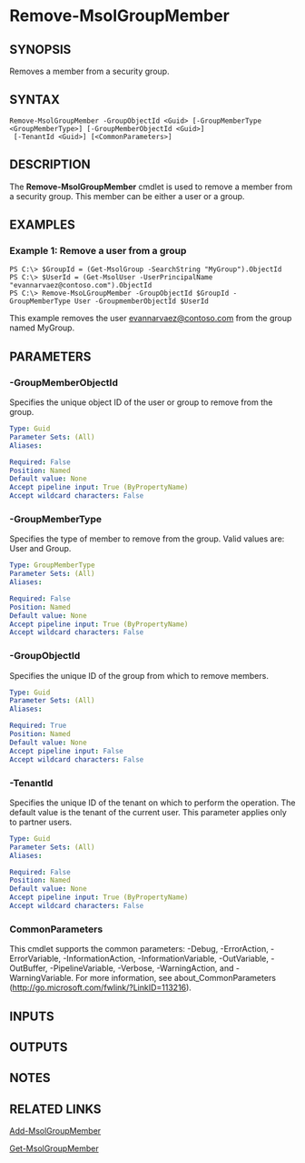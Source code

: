﻿---
external help file: Microsoft.Online.Administration.Automation.PSModule.dll-Help.xml
online version:
schema: 2.0.0
ms.assetid: 6771683C-F5D9-48C4-9591-DC6692407ACA
ms.reviewer: rodejo
ms.custom: iamfeature=PowerShell
---

# Remove-MsolGroupMember

## SYNOPSIS
Removes a member from a security group.

## SYNTAX

```
Remove-MsolGroupMember -GroupObjectId <Guid> [-GroupMemberType <GroupMemberType>] [-GroupMemberObjectId <Guid>]
 [-TenantId <Guid>] [<CommonParameters>]
```

## DESCRIPTION
The **Remove-MsolGroupMember** cmdlet is used to remove a member from a security group.
This member can be either a user or a group.

## EXAMPLES

### Example 1: Remove a user from a group
```
PS C:\> $GroupId = (Get-MsolGroup -SearchString "MyGroup").ObjectId
PS C:\> $UserId = (Get-MsolUser -UserPrincipalName "evannarvaez@contoso.com").ObjectId
PS C:\> Remove-MsoLGroupMember -GroupObjectId $GroupId -GroupMemberType User -GroupmemberObjectId $UserId
```
This example removes the user evannarvaez@contoso.com from the group named MyGroup.

## PARAMETERS

### -GroupMemberObjectId
Specifies the unique object ID of the user or group to remove from the group.

```yaml
Type: Guid
Parameter Sets: (All)
Aliases:

Required: False
Position: Named
Default value: None
Accept pipeline input: True (ByPropertyName)
Accept wildcard characters: False
```

### -GroupMemberType
Specifies the type of member to remove from the group.
Valid values are: User and Group.

```yaml
Type: GroupMemberType
Parameter Sets: (All)
Aliases:

Required: False
Position: Named
Default value: None
Accept pipeline input: True (ByPropertyName)
Accept wildcard characters: False
```

### -GroupObjectId
Specifies the unique ID of the group from which to remove members.

```yaml
Type: Guid
Parameter Sets: (All)
Aliases:

Required: True
Position: Named
Default value: None
Accept pipeline input: False
Accept wildcard characters: False
```

### -TenantId
Specifies the unique ID of the tenant on which to perform the operation.
The default value is the tenant of the current user.
This parameter applies only to partner users.

```yaml
Type: Guid
Parameter Sets: (All)
Aliases:

Required: False
Position: Named
Default value: None
Accept pipeline input: True (ByPropertyName)
Accept wildcard characters: False
```

### CommonParameters
This cmdlet supports the common parameters: -Debug, -ErrorAction, -ErrorVariable, -InformationAction, -InformationVariable, -OutVariable, -OutBuffer, -PipelineVariable, -Verbose, -WarningAction, and -WarningVariable. For more information, see about_CommonParameters (http://go.microsoft.com/fwlink/?LinkID=113216).

## INPUTS

## OUTPUTS

## NOTES

## RELATED LINKS
[Add-MsolGroupMember](./Add-MsolGroupMember.md)

[Get-MsolGroupMember](./Get-MsolGroupMember.md)
